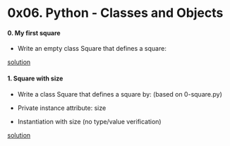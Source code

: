 # 0x06. Python - Classes and Objects 

#### 0. My first square

* Write an empty class Square that defines a square:

[solution](0-square.py)

#### 1. Square with size

* Write a class Square that defines a square by: (based on 0-square.py)

* Private instance attribute: size
* Instantiation with size (no type/value verification)

[solution](1-square.py)
